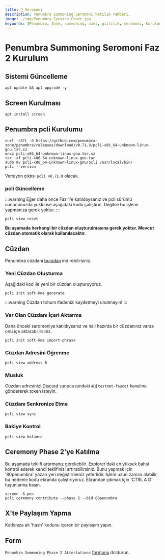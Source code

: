 ```yaml
---
title: 🎊 Seromoni
description: Penumbra Summoning Seromoni katılım rehberi.
image: ./img/Penumbra-Service-Cover.jpg
keywords: [Penumbra, Zone, summoning, özel, gizlilik, seromoni, kurulum]
---
```


# Penumbra Summoning Seromoni Faz 2 Kurulum

## Sistemi Güncelleme
```shell
apt update && apt upgrade -y
```

## Screen Kurulması
```shell
apt install screen
```

## Penumbra pcli Kurulumu
```
curl -sSfL -O https://github.com/penumbra-zone/penumbra/releases/download/v0.71.0/pcli-x86_64-unknown-linux-gnu.tar.xz
unxz pcli-x86_64-unknown-linux-gnu.tar.xz
tar -xf pcli-x86_64-unknown-linux-gnu.tar
sudo mv pcli-x86_64-unknown-linux-gnu/pcli /usr/local/bin/
pcli --version
```
Versiyon çıktısı `pcli v0.71.0` olacak.

### pcli Güncelleme

:::warning
Eğer daha önce Faz 1'e katıldoysanız ve pcli sürümü sunucunuzda yüklü ise aşağıdaki kodu çalıştırın. Değilse bu işlemi yapmanıza gerek yoktur.
:::

```shell
pcli view reset
```
**Bu aşamada herhangi bir cüzdan oluşturulmasına gerek yoktur. Mevcut cüzdan otomatik olarak kullanılacaktır.**

## Cüzdan
Penumbra cüzdanı [buradan](https://chromewebstore.google.com/detail/penumbra-wallet/lkpmkhpnhknhmibgnmmhdhgdilepfghe) indirebilirsiniz.

### Yeni Cüzdan Oluşturma
Aşağıdaki kod ile yeni bir cüzdan oluşturuyoruz.
```shell 
pcli init soft-kms generate
```  
:::warning
Cüzdan tohum ifadenizi kaydetmeyi unutmayın!
:::

### Var Olan Cüzdanı İçeri Aktarma
Daha önceki seromoniye katıldıysanız ve hali hazırda bir cüzdanınız varsa onu içe aktarabilirsiniz.
```shell
pcli init soft-kms import-phrase
```

### Cüzdan Adresini Öğrenme
```shell
pcli view address 0
```

### Musluk
Cüzdan adresinizi [Discord](https://discord.gg/T7E5U929AV) sunucusundaki `#🚰┃testnet-faucet` kanalına göndererek token isteyin.

### Cüzdanı Senkronize Etme
```shell
pcli view sync
```

### Bakiye Kontrol
```shell
pcli view balance
```

## Ceremony Phase 2'ye Katılma

Bu aşamada teklifi artırmanız gerekebilir. [Explorer](https://summoning.penumbra.zone/phase/2)'daki en yüksek bahsi kontrol ederek kendi teklifinizi artırabilirsiniz. Bunu yapmak için '80penumbra' yazan yeri değiştirmeniz yeterlidir. İşlem uzun zaman alabilir, bu nedenle kodu ekranda çalıştırıyoruz. Ekrandan çıkmak için 'CTRL A D' tuşunlarına basın.
```shell
screen -S pen
pcli ceremony contribute --phase 2 --bid 80penumbra
```

## X'te Paylaşım Yapma
Katkınıza ait 'hash' kodunu içeren bir paylaşım yapın.

## Form
`Penumbra Summoning Phase 2 Attestations` [formunu](https://form.asana.com/?k=THhk7qmp3IDwCvXWTPHkow&d=1206052071402903) doldurun.

